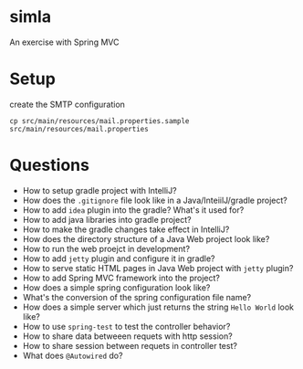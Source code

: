 # simla
An exercise with Spring MVC

# Setup

create the SMTP configuration

```
cp src/main/resources/mail.properties.sample src/main/resources/mail.properties
```

# Questions

* How to setup gradle project with IntelliJ?
* How does the `.gitignore` file look like in a Java/InteiilJ/gradle project?
* How to add `idea` plugin into the gradle? What's it used for?
* How to add java libraries into gradle project?
* How to make the gradle changes take effect in IntelliJ?
* How does the directory structure of a Java Web project look like?
* How to run the web proejct in development?
* How to add `jetty` plugin and configure it in gradle?
* How to serve static HTML pages in Java Web project with `jetty` plugin?
* How to add Spring MVC framework into the project?
* How does a simple spring configuration look like?
* What's the conversion of the spring configuration file name?
* How does a simple server which just returns the string `Hello World` look like?
* How to use `spring-test` to test the controller behavior?
* How to share data betweeen requets with http session?
* How to share session between requets in controller test?
* What does `@Autowired` do?
